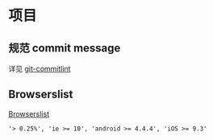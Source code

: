 # 项目

## 规范 commit message

详见 [git-commitlint](../git#commitlint)

## Browserslist

[Browserslist](https://browsersl.ist/)

```
'> 0.25%', 'ie >= 10', 'android >= 4.4.4', 'iOS >= 9.3'
```